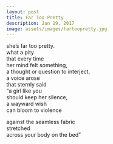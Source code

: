 ```yaml
---
layout: post
title: Far Too Pretty
description: Jan 19, 2017
image: assets/images/fartoopretty.jpg
---
```


she’s far too pretty.   
what a pity   
that every time   
her mind felt something,   
a thought or question to interject,   
a voice arose   
that sternly said   
“a girl like you   
should keep her silence,   
a wayward wish   
can bloom to violence   

against the seamless fabric   
stretched   
across your body on the bed”   